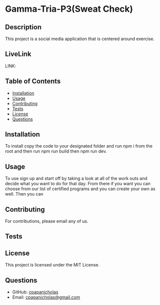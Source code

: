 
  # Gamma-Tria-P3(Sweat Check) 
  
  ## Description
  This project is a social media application that is centered around exercise.
  
  ## LiveLink
  LINK:

  ## Table of Contents
  - [Installation](#installation)
  - [Usage](#usage)
  - [Contributing](#contributing)
  - [Tests](#tests)
  - [License](#license)
  - [Questions](#questions)
  
  ## Installation
  To install copy the code to your designated folder and run npm i from the root and then run npm run build then npm run dev.
  
  ## Usage
  To use sign up and start off by taking a look at all of the work outs and decide what you want to do for that day.  From there if you want you can choose from our list of certified programs and you can create your own as well.  Then you can 
  
  ## Contributing
  For contributions, please email any of us.
  
  ## Tests
  
  
  ## License
  This project is licensed under the MIT License.
  
  ## Questions
  - GitHub: [cpapanicholas](https://github.com/cpapanicholas)
  - Email: cpapanicholas@gmail.com
    